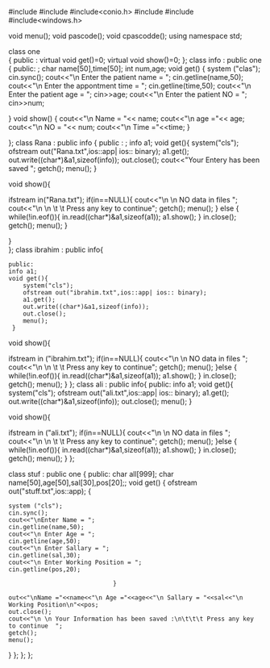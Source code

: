 #include<iostream>
#include<iomanip>
#include<conio.h>
#include<fstream>
#include<cstring>
#include<windows.h>

void menu();
void pascode();
void cpascodde();
using namespace std;

 class one  
  {
 	public :
 	virtual void get()=0;
 	virtual void show()=0;
  };
 class info : public one 
 { 
   public: ;
   char name[50],time[50];
   int num,age;
   void get()
   {
   	system ("clas");
   	cin.sync();
   	cout<<"\n Enter the patient name = ";
   	cin.getline(name,50);
   	cout<<"\n Enter the appontment time = ";
   	cin.getline(time,50);
   	cout<<"\n Enter the patient age = ";
   	cin>>age;
   	cout<<"\n Enter the patient NO = ";
   	cin>>num;
    
  	
   }
   void show()
   {
   	cout<<"\n  Name = "<< name;
   	cout<<"\n age ="<< age;
   	cout<<"\n NO = "<< num;
	cout<<"\n Time ="<<time;
	   }
  	
 };
 class Rana : public info {
 	public : ;
 	info a1;
 	void get(){
 		system("cls");
 		ofstream out("Rana.txt",ios::app| ios:: binary);
 		a1.get();
 		out.write((char*)&a1,sizeof(info));
 		out.close();
 		cout<<"Your Entery has been saved ";
 		getch();
 		menu();
	 }
	 
 void show(){
 
  ifstream in("Rana.txt");
 if(in==NULL){
 	cout<<"\n \n NO data in files ";
	cout<<"\n \n \t \t Press any key to continue";
	getch();
	menu();
	 }
	 else {
	 	while(!in.eof()){
	 		in.read((char*)&a1,sizeof(a1));
	 		a1.show();
		 }
		 in.close();
		 getch();
		 menu();
	 }
	 
 }		
 };
 class ibrahim : public info{
 	
 	public:
 	info a1;
 	void get(){
 		system("cls");
 		ofstream out("ibrahim.txt",ios::app| ios:: binary);
 		a1.get();
 		out.write((char*)&a1,sizeof(info));
 		out.close();
 		menu();
	 }
	 
 void show(){
 
 ifstream in ("ibrahim.txt");
 if(in==NULL){
 	cout<<"\n \n NO data in files ";
	cout<<"\n \n \t \t Press any key to continue";
	getch();
	menu();
	 }else {
	 	while(!in.eof()){
	 		in.read((char*)&a1,sizeof(a1));
	 		a1.show();
		 }
		 in.close();
		 getch();
		 menu();
 }
 };
 class ali : public info{
 	public:
 	info a1;
 	void get(){
 		system("cls");
 		ofstream out("ali.txt",ios::app| ios:: binary);
 		a1.get();
 		out.write((char*)&a1,sizeof(info));
 		out.close();
 		menu();
	 }
	 
 void show(){
 
 ifstream in ("ali.txt");
 if(in==NULL){
 	cout<<"\n \n NO data in files ";
	cout<<"\n \n \t \t Press any key to continue";
	getch();
	menu();
	 }else {
	 	while(!in.eof()){
	 		in.read((char*)&a1,sizeof(a1));
	 		a1.show();
		 }
		 in.close();
		 getch();
		 menu();
 }
 };
 
 class stuf : public one {
 	public:
 		char all[999];
 		char name[50],age[50],sal[30],pos[20];;
void get()
{
	ofstream out("stuff.txt",ios::app);
	{
	
 	system ("cls");
   	cin.sync();
   	cout<<"\nEnter Name = ";
   	cin.getline(name,50);
   	cout<<"\n Enter Age = ";
   	cin.getline(age,50);
   	cout<<"\n Enter Sallary = ";
   	cin.getline(sal,30);
   	cout<<"\n Enter Working Position = ";
   	cin.getline(pos,20);
   	
                                 }  
								    
    out<<"\nName ="<<name<<"\n Age ="<<age<<"\n Sallary = "<<sal<<"\n Working Position\n"<<pos;
    out.close();
    cout<<"\n \n Your Information has been saved :\n\t\t\t Press any key to continue  ";
    getch();
    menu();
}
};
 };
 };
 
 
